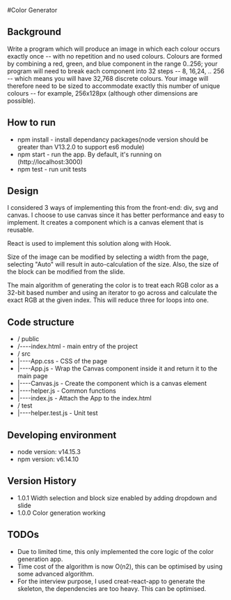 #Color Generator

## Background

Write a program which will produce an image in which each colour occurs exactly once -- with no repetition and no used colours. Colours are formed by combining a red, green, and blue component in the range 0..256; your program will need to break each component into 32 steps -- 8, 16,24, .. 256 -- which means you will have 32,768 discrete colours. Your image will therefore need to be sized to accommodate exactly this number of unique colours -- for example, 256x128px (although other dimensions are possible).

## How to run

- npm install - install dependancy packages(node version should be greater than V13.2.0 to support es6 module)
- npm start - run the app. By default, it's running on (http://localhost:3000)
- npm test - run unit tests

## Design

I considered 3 ways of implementing this from the front-end: div, svg and canvas. I choose to use canvas since it has better performance and easy to implement. 
It creates a component which is a canvas element that is reusable.

React is used to implement this solution along with Hook. 

Size of the image can be modified by selecting a width from the page, selecting "Auto" will result in auto-calculation of the size. Also, the size of the block can be modified from the slide.

The main algorithm of generating the color is to treat each RGB color as a 32-bit based number and using an iterator to go across and calculate the exact RGB at the given index. This will reduce three for loops into one.

## Code structure

- / public
- /----index.html - main entry of the project  
- / src
- |----App.css - CSS of the page
- |----App.js - Wrap the Canvas component inside it and return it to the main page
- |----Canvas.js - Create the component which is a canvas element
- |----helper.js - Common functions
- |----index.js - Attach the App to the index.html
- / test
- |----helper.test.js - Unit test

## Developing environment

- node version: v14.15.3
- npm version: v6.14.10

## Version History

- 1.0.1 Width selection and block size enabled by adding dropdown and slide
- 1.0.0 Color generation working

## TODOs

- Due to limited time, this only implemented the core logic of the color generation app. 
- Time cost of the algorithm is now O(n2), this can be optimised by using some advanced algorithm.
- For the interview purpose, I used creat-react-app to generate the skeleton, the dependencies are too heavy. This can be optimised.
